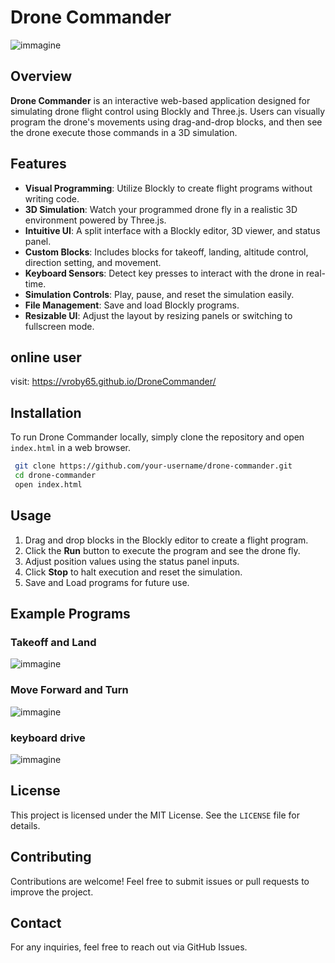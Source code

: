 # Drone Commander 
![immagine](https://github.com/user-attachments/assets/f9d4a8c0-0b53-4d6d-be6f-f0aa037bcde2)

## Overview

**Drone Commander** is an interactive web-based application designed for simulating drone flight control using Blockly and Three.js. Users can visually program the drone's movements using drag-and-drop blocks, and then see the drone execute those commands in a 3D simulation.

## Features

- **Visual Programming**: Utilize Blockly to create flight programs without writing code.
- **3D Simulation**: Watch your programmed drone fly in a realistic 3D environment powered by Three.js.
- **Intuitive UI**: A split interface with a Blockly editor, 3D viewer, and status panel.
- **Custom Blocks**: Includes blocks for takeoff, landing, altitude control, direction setting, and movement.
- **Keyboard Sensors**: Detect key presses to interact with the drone in real-time.
- **Simulation Controls**: Play, pause, and reset the simulation easily.
- **File Management**: Save and load Blockly programs.
- **Resizable UI**: Adjust the layout by resizing panels or switching to fullscreen mode.

## online user

visit: https://vroby65.github.io/DroneCommander/

## Installation

To run Drone Commander locally, simply clone the repository and open `index.html` in a web browser.

```sh
 git clone https://github.com/your-username/drone-commander.git
 cd drone-commander
 open index.html
```

## Usage

1. Drag and drop blocks in the Blockly editor to create a flight program.
2. Click the **Run** button to execute the program and see the drone fly.
3. Adjust position values using the status panel inputs.
4. Click **Stop** to halt execution and reset the simulation.
5. Save and Load programs for future use.

## Example Programs

### Takeoff and Land
![immagine](https://github.com/user-attachments/assets/1daa4553-e4e5-4649-817e-86136fc48bee)


### Move Forward and Turn
![immagine](https://github.com/user-attachments/assets/16e1369c-1941-4176-9a8c-0812cb470725)

### keyboard drive
![immagine](https://github.com/user-attachments/assets/df4a548e-9acf-4fa0-881b-b888c8874cb1)


## License

This project is licensed under the MIT License. See the `LICENSE` file for details.

## Contributing

Contributions are welcome! Feel free to submit issues or pull requests to improve the project.

## Contact

For any inquiries, feel free to reach out via GitHub Issues.


